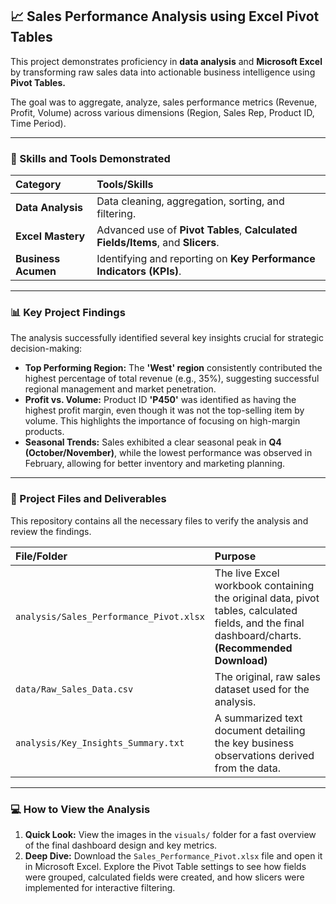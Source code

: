 ## 📈 Sales Performance Analysis using Excel Pivot Tables

This project demonstrates proficiency in **data analysis** and **Microsoft Excel** by transforming raw sales data into actionable business intelligence using **Pivot Tables.**

The goal was to aggregate, analyze, sales performance metrics (Revenue, Profit, Volume) across various dimensions (Region, Sales Rep, Product ID, Time Period).

---

### 🌟 Skills and Tools Demonstrated

| Category | Tools/Skills |
| :--- | :--- |
| **Data Analysis** | Data cleaning, aggregation, sorting, and filtering. |
| **Excel Mastery** | Advanced use of **Pivot Tables**, **Calculated Fields/Items**, and **Slicers**. |
| **Business Acumen**| Identifying and reporting on **Key Performance Indicators (KPIs)**. |

---

### 📊 Key Project Findings

The analysis successfully identified several key insights crucial for strategic decision-making:

* **Top Performing Region:** The **'West' region** consistently contributed the highest percentage of total revenue (e.g., 35%), suggesting successful regional management and market penetration.
* **Profit vs. Volume:** Product ID **'P450'** was identified as having the highest profit margin, even though it was not the top-selling item by volume. This highlights the importance of focusing on high-margin products.
* **Seasonal Trends:** Sales exhibited a clear seasonal peak in **Q4 (October/November)**, while the lowest performance was observed in February, allowing for better inventory and marketing planning.

---

### 📂 Project Files and Deliverables

This repository contains all the necessary files to verify the analysis and review the findings.

| File/Folder | Purpose |
| :--- | :--- |
| `analysis/Sales_Performance_Pivot.xlsx` | The live Excel workbook containing the original data, pivot tables, calculated fields, and the final dashboard/charts. **(Recommended Download)** |
| `data/Raw_Sales_Data.csv` | The original, raw sales dataset used for the analysis. |
| `analysis/Key_Insights_Summary.txt` | A summarized text document detailing the key business observations derived from the data. |

---

### 💻 How to View the Analysis

1.  **Quick Look:** View the images in the `visuals/` folder for a fast overview of the final dashboard design and key metrics.
2.  **Deep Dive:** Download the `Sales_Performance_Pivot.xlsx` file and open it in Microsoft Excel. Explore the Pivot Table settings to see how fields were grouped, calculated fields were created, and how slicers were implemented for interactive filtering.

